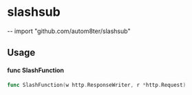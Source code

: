 # slashsub
--
    import "github.com/autom8ter/slashsub"


## Usage

#### func  SlashFunction

```go
func SlashFunction(w http.ResponseWriter, r *http.Request)
```
